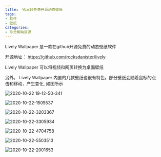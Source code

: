 ```yaml
---
title:  Win10免费开源动态壁纸
tags:
- 软件
- 壁纸
categories:
- 珍贵稀缺资源
---
```



Lively Wallpaper 是一款在github开源免费的动态壁纸软件

开源地址： https://github.com/rocksdanister/lively



Lively Wallpaper 可以将视频和网页转换为桌面壁纸



另外， Lively Wallpaper 内置的几款壁纸也很有特色，部分壁纸会随着鼠标的点击和移动，产生变化, 如图所示



![2020-10-22 19-12-50-341](https://cdn.fangyuanxiaozhan.com/assets/1694234105876pYXZtjxw.gif)





![2020-10-22-1505537](https://cdn.fangyuanxiaozhan.com/assets/1694234107503RJaJsjy1.png)


![2020-10-22-3203367](https://cdn.fangyuanxiaozhan.com/assets/1694234137893SXxxXwaX.png)

![2020-10-22-3305934](https://cdn.fangyuanxiaozhan.com/assets/1694234145017j8Mentya.png)

![2020-10-22-4704758](https://cdn.fangyuanxiaozhan.com/assets/1694234147659hDXdwbtS.png)

![2020-10-22-5503513](https://cdn.fangyuanxiaozhan.com/assets/1694234157041rZaQ0wCm.png)

![2020-10-22-2001653](https://cdn.fangyuanxiaozhan.com/assets/1694234159391ZWP1yPFp.png)